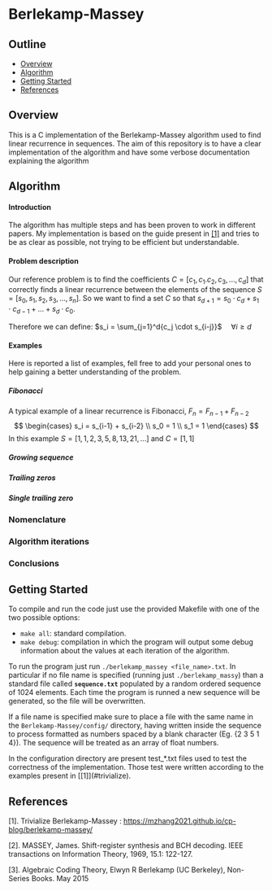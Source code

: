 # Berlekamp-Massey
## Outline
- [Overview](#overview)
- [Algorithm](#algorithm)
- [Getting Started](#getting-started)
- [References](#references)

## Overview
This is a C implementation of the Berlekamp-Massey algorithm used to find linear recurrence in sequences. The aim of this repository is to have a clear implementation of the algorithm and have some verbose documentation explaining the algorithm


## Algorithm
#### Introduction
The algorithm has multiple steps and has been proven to work in different papers. My implementation is based on the guide present in [[1]](#trivialize) and tries to be as clear as possible, not trying to be efficient but understandable.

#### Problem description
Our reference problem is to find the coefficients $C = [c_1,c_1.c_2,c_3,...,c_d]$ that correctly finds a linear recurrence between the elements of the  sequence $S = [s_0,s_1,s_2,s_3,...,s_n]$. So we want to find a set $C$ so that $s_{d+1} = s_0 \cdot c_d + s_1 \cdot c_{d-1} + ... + s_d \cdot c_0$. 

Therefore we can define:
$s_i = \sum_{j=1}^d{c_j \cdot s_{i-j}}$ &emsp;$\forall i \geq d$

#### Examples
Here is reported a list of examples, fell free to add your personal ones to help gaining a better understanding of the problem.
##### Fibonacci
A typical example of a linear recurrence is Fibonacci, $F_n = F_{n-1} + F_{n-2}$
$$
\begin{cases} 
s_i = s_{i-1} + s_{i-2} \\
s_0 = 1 \\
s_1 = 1
\end{cases}
$$
In this example $S = [1,1,2,3,5,8,13,21,...]$ and $C = [1,1]$ 
##### Growing sequence

##### Trailing zeros

##### Single trailing zero


### Nomenclature

### Algorithm iterations

### Conclusions

## Getting Started
To compile and run the code just use the provided Makefile with one of the two possible options:
- ```make all```: standard compilation. 
- ```make debug```: compilation in which the program will output some debug information about the values at each iteration of the algorithm. 

To run the program just run ```./berlekamp_massey <file_name>.txt```. In particular if no file name is specified (running just ```./berlekamp_massy```) than a standard file called **`sequence.txt`** populated by a random ordered sequence of 1024 elements. Each time the program is runned a new sequence will be generated, so the file will be overwritten. 

If a file name is specified make sure to place a file with the same name in the `Berlekamp-Massey/config/` directory, having written inside the sequence to process formatted as numbers spaced by a blank character (Eg. {2 3 5 1 4}). The sequence will be treated as an array of float numbers. 

In the configuration directory are present test_*.txt files used to test the correctness of the implementation. Those test were written according to the examples present in \[\[1\]\](#trivialize).

## References
<a id="trivialize">\[1\].</a> Trivialize Berlekamp-Massey : https://mzhang2021.github.io/cp-blog/berlekamp-massey/

<a id="2">\[2\].</a> MASSEY, James. Shift-register synthesis and BCH decoding. IEEE transactions on Information Theory, 1969, 15.1: 122-127. 

<a id="3">\[3\].</a> Algebraic Coding Theory, Elwyn R Berlekamp (UC Berkeley), Non-Series Books. May 2015 
